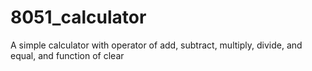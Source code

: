 # 8051_calculator
A simple calculator with operator of add, subtract, multiply, divide, and equal, and function of clear
